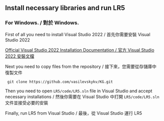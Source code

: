 ## Install necessary libraries and run LR5

### For Windows. / 對於 Windows.

First of all you need to install Visual Studio 2022 / 首先你需要安裝 Visual Studio 2022

[Official Visual Studio 2022 Installation Documentation / 官方 Visual Studio 2022 安裝文檔](https://visualstudio.microsoft.com/zh-hant/vs/)

Next you need to copy files from the repository / 接下來，您需要從存儲庫中復製文件
```{r, engine='bash', count_lines}
 git clone https://github.com/vasilevskykv/KG.git
```

Then you need to open ```LR5/code/LR5.sln``` file in Visual Studio and accept necessary installations / 然後你需要在 Visual Studio 中打開 ```LR5/code/LR5.sln``` 文件並接受必要的安裝

Finally, run LR5 from Visual Studio / 最後，從 Visual Studio 運行 LR5

